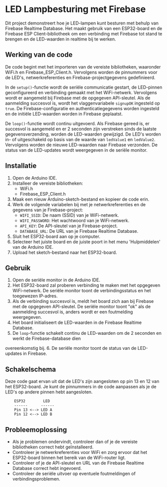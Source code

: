 # LED Lampbesturing met Firebase

Dit project demonstreert hoe je LED-lampen kunt besturen met behulp van Firebase Realtime Database. Het maakt gebruik van een ESP32-board en de Firebase ESP Client-bibliotheek om een verbinding met Firebase tot stand te brengen en de LED-waarden in realtime bij te werken.

## Werking van de code

De code begint met het importeren van de vereiste bibliotheken, waaronder WiFi.h en Firebase_ESP_Client.h. Vervolgens worden de pinnummers voor de LED's, netwerkreferenties en Firebase-projectgegevens gedefinieerd.

In de `setup()`-functie wordt de seriële communicatie gestart, de LED-pinnen geconfigureerd en verbinding gemaakt met het WiFi-netwerk. Vervolgens wordt er aangemeld bij Firebase met de opgegeven API-sleutel. Als de aanmelding succesvol is, wordt het vlaggenvariabele `signupOK` ingesteld op `true`. De Firebase-configuratie en authenticatiegegevens worden ingesteld en de initiële LED-waarden worden in Firebase geplaatst.

De `loop()`-functie wordt continu uitgevoerd. Als Firebase gereed is, er succesvol is aangemeld en er 2 seconden zijn verstreken sinds de laatste gegevensverzending, worden de LED-waarden gewijzigd. De LED's worden in- of uitgeschakeld op basis van de waarde van `ledValue1` en `ledValue2`. Vervolgens worden de nieuwe LED-waarden naar Firebase verzonden. De status van de LED-updates wordt weergegeven in de seriële monitor.




## Installatie

1. Open de Arduino IDE.
2. Installeer de vereiste bibliotheken:
   - WiFi.h
   - Firebase_ESP_Client.h
3. Maak een nieuw Arduino-sketch-bestand en kopieer de code erin.
4. Werk de volgende variabelen bij met je netwerkreferenties en de gegevens van je Firebase-project:
   - `WIFI_SSID`: De naam (SSID) van je WiFi-netwerk.
   - `WIFI_PASSWORD`: Het wachtwoord van je WiFi-netwerk.
   - `API_KEY`: De API-sleutel van je Firebase-project.
   - `DATABASE_URL`: De URL van je Firebase Realtime Database.
5. Sluit het ESP32-board aan op je computer.
6. Selecteer het juiste board en de juiste poort in het menu 'Hulpmiddelen' van de Arduino IDE.
7. Upload het sketch-bestand naar het ESP32-board.

## Gebruik

1. Open de seriële monitor in de Arduino IDE.
2. Het ESP32-board zal proberen verbinding te maken met het opgegeven WiFi-netwerk. De seriële monitor toont de verbindingsstatus en het toegewezen IP-adres.
3. Als de verbinding succesvol is, meldt het board zich aan bij Firebase met de opgegeven API-sleutel. De seriële monitor toont "ok" als de aanmelding succesvol is, anders wordt er een foutmelding weergegeven.
4. Het board initialiseert de LED-waarden in de Firebase Realtime Database.
5. De `loop`-functie schakelt continu de LED-waarden om de 2 seconden en werkt de Firebase-database dien

overeenkomstig bij.
6. De seriële monitor toont de status van de LED-updates in Firebase.

## Schakelschema

Deze code gaat ervan uit dat de LED's zijn aangesloten op pin 13 en 12 van het ESP32-board. Je kunt de pinnummers in de code aanpassen als je de LED's op andere pinnen hebt aangesloten.

```
    ESP32        LED
    ------      ------
    Pin 13 <--> LED A
    Pin 12 <--> LED B
```

## Probleemoplossing

- Als je problemen ondervindt, controleer dan of je de vereiste bibliotheken correct hebt geïnstalleerd.
- Controleer je netwerkreferenties voor WiFi en zorg ervoor dat het ESP32-board binnen het bereik van de WiFi-router ligt.
- Controleer of je de API-sleutel en URL van de Firebase Realtime Database correct hebt ingevoerd.
- Controleer de seriële uitvoer op eventuele foutmeldingen of verbindingsproblemen.
